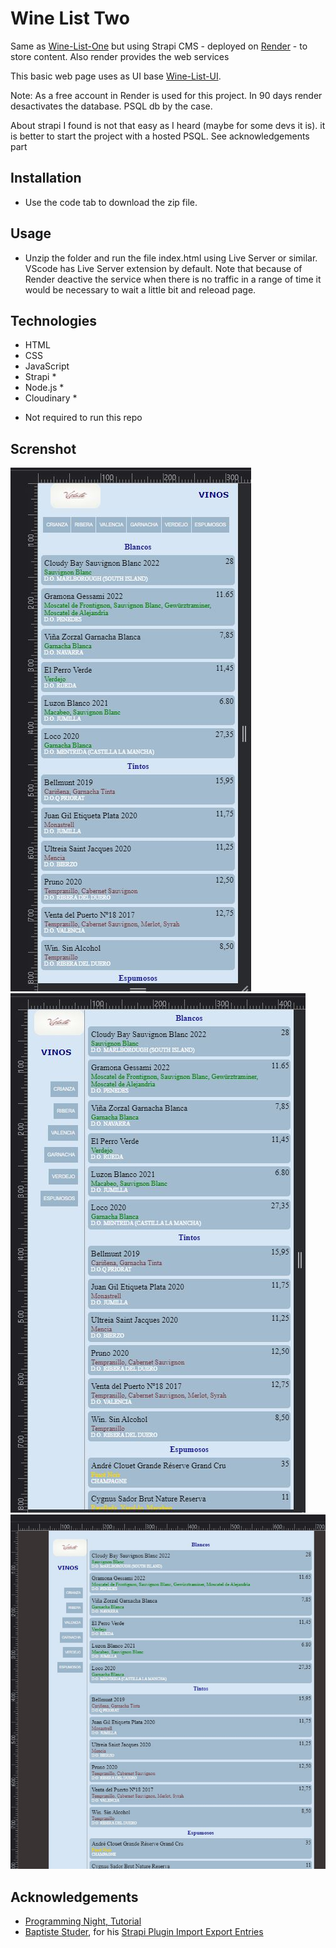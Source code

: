 # Wine List Two
 Same as [Wine-List-One](https://github.com/edocybdezad/Wine-List-One.git) but using Strapi CMS - deployed on [Render](https://render.com/) - to store content. Also render provides the web services

 This basic web page uses as UI base [Wine-List-UI](https://github.com/edocybdezad/Wine-List-UI.git).
 
Note: As a free account in Render is used for this project. In 90 days render
desactivates the database. PSQL db by the case.

About strapi I found is not that easy as I heard (maybe for some devs it is). it is better to start the project with a hosted PSQL. See acknowledgements part

## Installation
- Use the code tab to download the zip file. 


## Usage

- Unzip the folder and run the file index.html using Live Server or similar. VScode has Live Server extension by default. Note that because of Render deactive
 the service when there is no traffic in a range of time it would be necessary to wait a little bit and releoad page.

## Technologies
- HTML
- CSS
- JavaScript
- Strapi *
- Node.js *
- Cloudinary *
* Not required to run this repo

## Screnshot

![Mobile Small](./img2_s.JPG)
![Mobile Large](./img1.JPG)
![Larger Screens](./img3_t.JPG)


## Acknowledgements
- [Programming Night, Tutorial](https://www.youtube.com/watch?v=akvItcWW81g)
- [Baptiste Studer](https://github.com/Baboo7), for his [Strapi Plugin Import Export Entries](https://github.com/Baboo7/strapi-plugin-import-export-entries.git)
